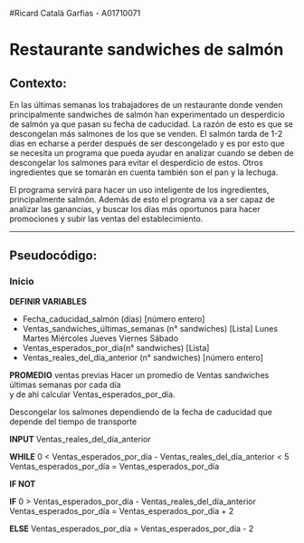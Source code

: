 #Ricard Catalá Garfias - A01710071
# Restaurante sandwiches de salmón

## Contexto: 

En las últimas semanas los trabajadores de un restaurante donde venden principalmente sandwiches de salmón han experimentado un desperdicio de salmón ya que pasan su fecha de caducidad. La razón de esto es que se descongelan más salmones de los que se venden. El salmón tarda de 1-2 días en echarse a perder después de ser descongelado y es por esto que se necesita un programa que pueda ayudar en analizar cuando se deben de descongelar los salmones para evitar el desperdicio de estos. Otros ingredientes que se tomarán en cuenta también son el pan y la lechuga.

El programa servirá para hacer un uso inteligente de los ingredientes, principalmente salmón. Además de esto el programa va a ser capaz de analizar las ganancias, y buscar los días más oportunos para hacer promociones y subir las ventas del establecimiento.

------------


##  Pseudocódigo:

###  Inicio
**DEFINIR VARIABLES**
- Fecha_caducidad_salmón (días)  [número entero]
- Ventas_sandwiches_últimas_semanas (n° sandwiches) [Lista]
Lunes 
Martes
Miércoles
Jueves
Viernes
Sábado 
- Ventas_esperados_por_día(n° sandwiches) [Lista]
- Ventas_reales_del_día_anterior (n° sandwiches) [número entero]


**PROMEDIO** ventas previas
Hacer un promedio de Ventas sandwiches últimas semanas por cada día  
y de ahí calcular Ventas_esperados_por_día.

Descongelar los salmones dependiendo de la fecha de caducidad que depende del tiempo de transporte

**INPUT** Ventas_reales_del_día_anterior

**WHILE** 0 < Ventas_esperados_por_día  -  Ventas_reales_del_día_anterior <  5
Ventas_esperados_por_día = Ventas_esperados_por_día

**IF NOT**

**IF** 0 >  Ventas_esperados_por_día  -  Ventas_reales_del_día_anterior
   Ventas_esperados_por_día = Ventas_esperados_por_día + 2

**ELSE**
   Ventas_esperados_por_día = Ventas_esperados_por_día - 2

